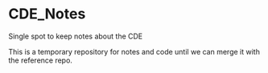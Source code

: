 # CDE_Notes
Single spot to keep notes about the CDE 

This is a temporary repository for notes and code until we can merge it with the reference repo.

